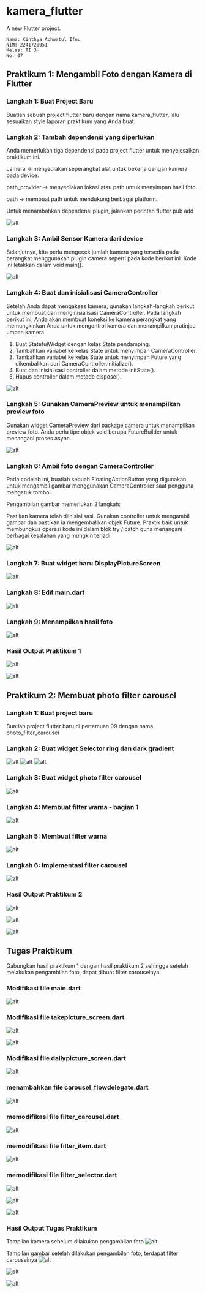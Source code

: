# kamera_flutter

A new Flutter project.

    Nama: Cinthya Achwatul Ifnu
    NIM: 2241720051
    Kelas: TI 3H
    No: 07

## Praktikum 1: Mengambil Foto dengan Kamera di Flutter
### Langkah 1: Buat Project Baru
Buatlah sebuah project flutter baru dengan nama kamera_flutter, lalu sesuaikan style laporan praktikum yang Anda buat.

### Langkah 2: Tambah dependensi yang diperlukan
Anda memerlukan tiga dependensi pada project flutter untuk menyelesaikan praktikum ini.

camera → menyediakan seperangkat alat untuk bekerja dengan kamera pada device.

path_provider → menyediakan lokasi atau path untuk menyimpan hasil foto.

path → membuat path untuk mendukung berbagai platform.

Untuk menambahkan dependensi plugin, jalankan perintah flutter pub add

![alt](/Images/P9.1.png)

### Langkah 3: Ambil Sensor Kamera dari device
Selanjutnya, kita perlu mengecek jumlah kamera yang tersedia pada perangkat menggunakan plugin camera seperti pada kode berikut ini. Kode ini letakkan dalam void main().

![alt](/images/P9.2.png)

### Langkah 4: Buat dan inisialisasi CameraController
Setelah Anda dapat mengakses kamera, gunakan langkah-langkah berikut untuk membuat dan menginisialisasi CameraController. Pada langkah berikut ini, Anda akan membuat koneksi ke kamera perangkat yang memungkinkan Anda untuk mengontrol kamera dan menampilkan pratinjau umpan kamera.

1. Buat StatefulWidget dengan kelas State pendamping.
2. Tambahkan variabel ke kelas State untuk menyimpan CameraController.
3. Tambahkan variabel ke kelas State untuk menyimpan Future yang dikembalikan dari CameraController.initialize().
4. Buat dan inisialisasi controller dalam metode initState().
5. Hapus controller dalam metode dispose().

![alt](/images/P9.3.png)

### Langkah 5: Gunakan CameraPreview untuk menampilkan preview foto
Gunakan widget CameraPreview dari package camera untuk menampilkan preview foto. Anda perlu tipe objek void berupa FutureBuilder untuk menangani proses async.

![alt](/images/P9.4.png)

### Langkah 6: Ambil foto dengan CameraController
Pada codelab ini, buatlah sebuah FloatingActionButton yang digunakan untuk mengambil gambar menggunakan CameraController saat pengguna mengetuk tombol.

Pengambilan gambar memerlukan 2 langkah:

Pastikan kamera telah diinisialisasi.
Gunakan controller untuk mengambil gambar dan pastikan ia mengembalikan objek Future.
Praktik baik untuk membungkus operasi kode ini dalam blok try / catch guna menangani berbagai kesalahan yang mungkin terjadi.

![alt](/images/P9.5.png)

### Langkah 7: Buat widget baru DisplayPictureScreen

![alt](/images/P9.6.png)

### Langkah 8: Edit main.dart

![alt](/images/P9.7.png)

### Langkah 9: Menampilkan hasil foto

![alt](/images/P9.8.png)

### Hasil Output Praktikum 1

![alt](/images/P9.14.jpg)

![alt](/images/P9.15.jpg)

## Praktikum 2: Membuat photo filter carousel

### Langkah 1: Buat project baru
Buatlah project flutter baru di pertemuan 09 dengan nama photo_filter_carousel

### Langkah 2: Buat widget Selector ring dan dark gradient

![alt](/images/P9.9.1.png)
![alt](/images/P9.9.2.png)
![alt](/images/P9.9.3.png)

### Langkah 3: Buat widget photo filter carousel

![alt](/images/P9.10.png)

### Langkah 4: Membuat filter warna - bagian 1

![alt](/images/P9.11.png)

### Langkah 5: Membuat filter warna

![alt](/images/P9.12.png)

### Langkah 6: Implementasi filter carousel

![alt](/images/P9.13.png)

### Hasil Output Praktikum 2

![alt](/images/P9.16.png)

![alt](/images/P9.17.png)

![alt](/images/P9.18.png)

## Tugas Praktikum
Gabungkan hasil praktikum 1 dengan hasil praktikum 2 sehingga setelah melakukan pengambilan foto, dapat dibuat filter carouselnya!

### Modifikasi file main.dart
![alt](/images/P9.19.png)

### Modifikasi file takepicture_screen.dart
![alt](/images/P9.20.png)

![alt](/images/P9.21.png)

### Modifikasi file dailypicture_screen.dart
![alt](/images/P9.22.png)

### menambahkan file carousel_flowdelegate.dart

![alt](/images/P9.23.png)

### memodifikasi file filter_carousel.dart

![alt](/images/P9.24.png)

### memodifikasi file filter_item.dart

![alt](/images/P9.25.png)

### memodifikasi file filter_selector.dart

![alt](/images/P9.26.png)

![alt](/images/P9.27.png)

![alt](/images/P9.28.png)

### Hasil Output Tugas Praktikum

Tampilan kamera sebelum dilakukan pengambilan foto
![alt](/images/P9.29.png)

Tampilan gambar setelah dilakukan pengambilan foto, terdapat filter carouselnya
![alt](/images/P9.30.png)

![alt](/images/P9.31.png)

![alt](/images/P9.32.png)
